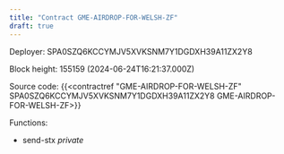 ```yaml
---
title: "Contract GME-AIRDROP-FOR-WELSH-ZF"
draft: true
---
```

Deployer: SPA0SZQ6KCCYMJV5XVKSNM7Y1DGDXH39A11ZX2Y8


 



Block height: 155159 (2024-06-24T16:21:37.000Z)

Source code: {{<contractref "GME-AIRDROP-FOR-WELSH-ZF" SPA0SZQ6KCCYMJV5XVKSNM7Y1DGDXH39A11ZX2Y8 GME-AIRDROP-FOR-WELSH-ZF>}}

Functions:

* send-stx _private_
